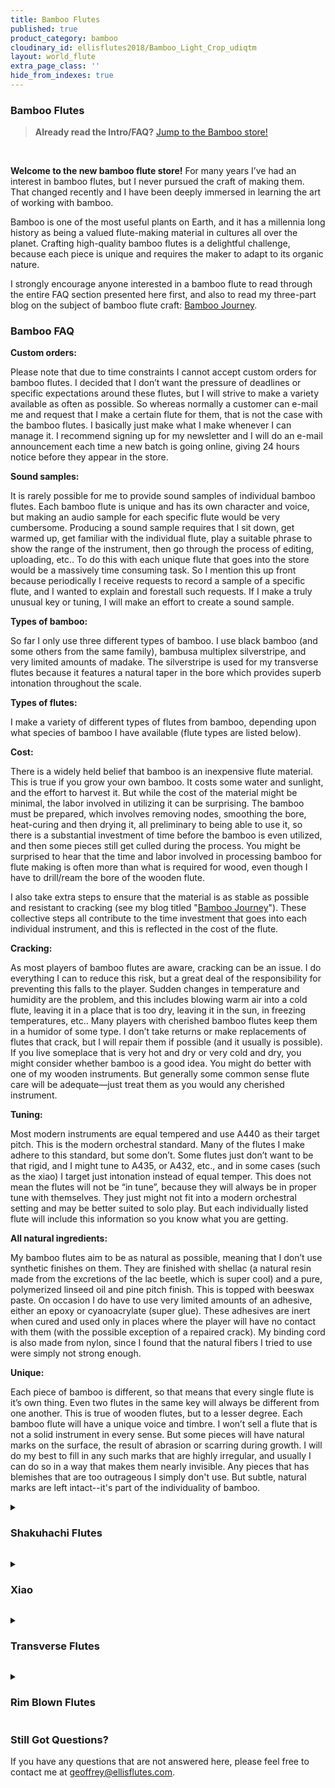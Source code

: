 ```yaml
---
title: Bamboo Flutes
published: true
product_category: bamboo
cloudinary_id: ellisflutes2018/Bamboo_Light_Crop_udiqtm
layout: world_flute
extra_page_class: ''
hide_from_indexes: true
---
```


### Bamboo Flutes

> **Already read the Intro/FAQ?** [Jump to the Bamboo store!](/products/bamboo)

&nbsp;

**Welcome to the new bamboo flute store!** For many years I’ve had an interest in bamboo flutes, but I never pursued the craft of making them.  That changed recently and I have been deeply immersed in learning the art of working with bamboo.

Bamboo is one of the most useful plants on Earth, and it has a millennia long history as being a valued flute-making material in cultures all over the planet.  Crafting high-quality bamboo flutes is a delightful challenge, because each piece is unique and requires the maker to adapt to its organic nature.

I strongly encourage anyone interested in a bamboo flute to read through the entire FAQ section presented here first, and also to read my three-part blog on the subject of bamboo flute craft: [Bamboo Journey](/blog/bamboo-journey).

### Bamboo FAQ

**Custom orders:**

Please note that due to time constraints I cannot accept custom orders for bamboo flutes.  I decided that I don’t want the pressure of deadlines or specific expectations around these flutes, but I will strive to make a variety available as often as possible.  So whereas normally a customer can e-mail me and request that I make a certain flute for them, that is not the case with the bamboo flutes.  I basically just make what I make whenever I can manage it.  I recommend signing up for my newsletter and I will do an e-mail announcement each time a new batch is going online, giving 24 hours notice before they appear in the store.

**Sound samples:**

It is rarely possible for me to provide sound samples of individual bamboo flutes.  Each bamboo flute is unique and has its own character and voice, but making an audio sample for each specific flute would be very cumbersome.  Producing a sound sample requires that I sit down, get warmed up, get familiar with the individual flute, play a suitable phrase to show the range of the instrument, then go through the process of editing, uploading, etc..  To do this with each unique flute that goes into the store would be a massively time consuming task.  So I mention this up front because periodically I receive requests to record a sample of a specific flute, and I wanted to explain and forestall such requests.  If I make a truly unusual key or tuning, I will make an effort to create a sound sample.

**Types of bamboo:**

So far I only use three different types of bamboo.  I use black bamboo (and some others from the same family), bambusa multiplex silverstripe, and very limited amounts of madake.  The silverstripe is used for my transverse flutes because it features a natural taper in the bore which provides superb intonation throughout the scale.

**Types of flutes:**

I make a variety of different types of flutes from bamboo, depending upon what species of bamboo I have available (flute types are listed below).

**Cost:**

There is a widely held belief that bamboo is an inexpensive flute material.  This is true if you grow your own bamboo.  It costs some water and sunlight, and the effort to harvest it. But while the cost of the material might be minimal, the labor involved in utilizing it can be surprising.  The bamboo must be prepared, which involves removing nodes, smoothing the bore, heat-curing and then drying it, all preliminary to being able to use it, so there is a substantial investment of time before the bamboo is even utilized, and then some pieces still get culled during the process.  You might be surprised to hear that the time and labor involved in processing bamboo for flute making is often more than what is required for wood, even though I have to drill/ream the bore of the wooden flute.

I also take extra steps to ensure that the material is as stable as possible and resistant to cracking (see my blog titled "[Bamboo Journey](/blog/bamboo-journey)").  These collective steps all contribute to the time investment that goes into each individual instrument, and this is reflected in the cost of the flute.

**Cracking:**

As most players of bamboo flutes are aware, cracking can be an issue.  I do everything I can to reduce this risk, but a great deal of the responsibility for preventing this falls to the player.  Sudden changes in temperature and humidity are the problem, and this includes blowing warm air into a cold flute, leaving it in a place that is too dry, leaving it in the sun, in freezing temperatures, etc..  Many players with cherished bamboo flutes keep them in a humidor of some type.  I don’t take returns or make replacements of flutes that crack, but I will repair them if possible (and it usually is possible).   If you live someplace that is very hot and dry or very cold and dry, you might consider whether bamboo is a good idea.  You might do better with one of my wooden instruments.  But generally some common sense flute care will be adequate—just treat them as you would any cherished instrument.

**Tuning:**

Most modern instruments are equal tempered and use A440 as their target pitch.  This is the modern orchestral standard.  Many of the flutes I make adhere to this standard, but some don’t.  Some flutes just don’t want to be that rigid, and I might tune to A435, or A432, etc., and in some cases (such as the xiao) I target just intonation instead of equal temper.  This does not mean the flutes will not be “in tune”, because they will always be in proper tune with themselves.  They just might not fit into a modern orchestral setting and may be better suited to solo play.  But each individually listed flute will include this information so you know what you are getting.

**All natural ingredients:**

My bamboo flutes aim to be as natural as possible, meaning that I don’t use synthetic finishes on them.  They are finished with shellac (a natural resin made from the excretions of the lac beetle, which is super cool) and a pure, polymerized linseed oil and pine pitch finish.  This is topped with beeswax paste.  On occasion I do have to use very limited amounts of an adhesive, either an epoxy or cyanoacrylate (super glue).  These adhesives are inert when cured and used only in places where the player will have no contact with them (with the possible exception of a repaired crack).  My binding cord is also made from nylon, since I found that the natural fibers I tried to use were simply not strong enough.

**Unique:**

Each piece of bamboo is different, so that means that every single flute is it’s own thing.  Even two flutes in the same key will always be different from one another.  This is true of wooden flutes, but to a lesser degree.  Each bamboo flute will have a unique voice and timbre.  I won’t sell a flute that is not a solid instrument in every sense.  But some pieces will have natural marks on the surface, the result of abrasion or scarring during growth.  I will do my best to fill in any such marks that are highly irregular, and usually I can do so in a way that makes them nearly invisible.  Any pieces that has blemishes that are too outrageous I simply don't use.  But subtle, natural marks are left intact--it's part of the individuality of bamboo.  

<details-preamble></details-preamble>
<details markdown="1">
  <summary markdown="1">

### Shakuhachi Flutes

  </summary>

My bamboo shakuhachi are not really traditional.  That are rarely made from Madake (which I don't have a good source for), and most often from bamboo in the *phylostachys* family, which includes black bamboo.  They have a natural bore, with no manipulation of it’s shape.   So if you are a strict traditionalist, these probably aren’t for you.   Without the modifications to the bore, it may or may not provide the entire range of notes that traditional shakuhachi players expect to find.   I can promise that it will play the pentatonic minor scale with good accuracy through the first two octaves and a good player can likely get many of the "in-between" notes that are possible on typical shakuhachi.   So if you want a lovely, well-tuned shakuhachi that you can use for personal meditation, then you’ll probably love them.  But if you are looking to play traditional honkyoku, these may or may not take you where you want to go.
</details>

<details-preamble></details-preamble>
<details markdown="1">
  <summary markdown="1">

### Xiao

  </summary>

All of my bamboo xiao are one-piece instruments.  This is a very challenging way to make the xiao, but very rewarding.  Clearing the nodes from the bore of a long, single-piece flute is a bit of an art, but I personally like the aesthetic of a one-piece xiao.  I’m an avid xiao player myself, so none of these flutes makes it into the store unless it is a flute I would personally play (so the quality has to be very high).
</details>

<details-preamble></details-preamble>
<details markdown="1">
  <summary markdown="1">

### Transverse Flutes

  </summary>

Most of these bamboo versions play the diatonic major scale and are suitable for many types of folk music, including Irish Traditional Music and related styles.  They are made from bamboo that exhibits a natural taper in the bore which improves the tuning balance and response.  The lip plates are also made from bamboo, though they are tinted with a dye.  

I also occasionally make what I call *meditation flutes* that feature different scales and playing characteristics.
</details>

<details-preamble></details-preamble>
<details markdown="1">
  <summary markdown="1">

### Rim Blown Flutes

  </summary>

This category encompasses all of the vertical, endblown flute styles and tunings that are not either the xiao or shakuhachi.
</details>

### Still Got Questions?

If you have any questions that are not answered here, please feel free to contact me at [geoffrey@ellisflutes.com](mailto:geoffrey@ellisflutes.com).
